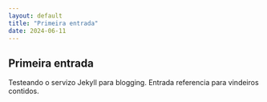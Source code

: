 ```yaml
---
layout: default
title: "Primeira entrada"
date: 2024-06-11
---
```


## Primeira entrada

Testeando o servizo Jekyll para blogging. Entrada referencia para vindeiros contidos. 
